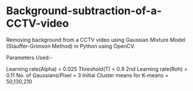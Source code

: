 # Background-subtraction-of-a-CCTV-video
Removing background from a CCTV video using Gaussian Mixture Model (Stauffer-Grimson Method) in Python using OpenCV.


Parameters Used:-

Learning rate(Alpha) = 0.025
Threshold(T) = 0.9
2nd Learning rate(Roh) = 0.11
No. of Gaussians/Pixel = 3
Initial Cluster means for K-means = 50,130,210
